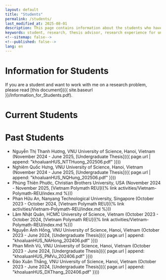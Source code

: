 ```yaml
---
layout: default
title: "Students"
permalink: /students/
last_modified_at: 2025-08-01
description: This page contains information about the students who have been working with Duc A. Hoang
keywords: student, research, thesis advisor, research experience for undergraduate students, Duc A. Hoang
<!--sitemap: false-->
<!--published: false-->
lang: en
---
```


# Information for Students

If you are a student and want to work with me on a research problem, please read [this document]({{ site.baseurl }}/Information_for_Students.pdf). 

# Current Students

# Past Students

* Nguyễn Thị Thanh Hương, VNU University of Science, Hanoi, Vietnam (November 2024 - June 2025, [Undergraduate Thesis]({{ page.url | append: "khoaluanHUS_NTTHuong_202506.pdf" }}))
* Nghiêm Quốc Hưng, VNU University of Science, Hanoi, Vietnam (November 2024 - June 2025, [Undergraduate Thesis]({{ page.url | append: "khoaluanHUS_NQHung_202506.pdf" }}))
* Phùng Thiên Phước, Christian Brothers University, USA (November 2024 - November 2025, [Vietnam Polymath REU]({% link activities/Vietnam-Polymath-REU/index.md %}))
* Phan Hữu An, Nanyang Technological University, Singapore (October 2023 - October 2024, [Vietnam Polymath REU]({% link activities/Vietnam-Polymath-REU/index.md %})) 
* Lâm Nhật Quân, HCMC University of Science, Vietnam (October 2023 - October 2024, [Vietnam Polymath REU]({% link activities/Vietnam-Polymath-REU/index.md %})) 
* Nguyễn Ánh Hồng, VNU University of Science, Hanoi, Vietnam (October 2023 - June 2024, [Undergraduate Thesis]({{ page.url | append: "khoaluanHUS_NAHong_202406.pdf" }}))
* Phan Minh Vũ, VNU University of Science, Hanoi, Vietnam (October 2023 - June 2024, [Undergraduate Thesis]({{ page.url | append: "khoaluanHUS_PMVu_202406.pdf" }}))
* Đào Xuân Thắng, VNU University of Science, Hanoi, Vietnam (October 2023 - June 2024, [Undergraduate Thesis]({{ page.url | append: "khoaluanHUS_DXThang_202406.pdf" }}))
